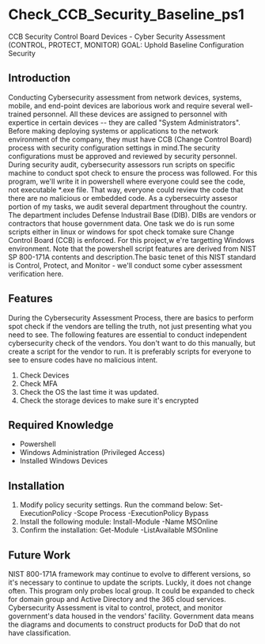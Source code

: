 # Check_CCB_Security_Baseline_ps1
CCB Security Control Board Devices - Cyber Security Assessment (CONTROL, PROTECT, MONITOR)
GOAL: Uphold Baseline Configuration Security

Introduction
------------
Conducting Cybersecurity assessment from network devices, systems, mobile, and end-point devices are laborious work and require several well-trained personnel. All these devices are assigned to personnel with expertice in certain devices -- they are called "System Administrators". Before making deploying systems or applications to the network environment of the company, they must have CCB (Change Control Board) process with security configuration settings in mind.The security configurations must be approved and reviewed by security personnel. During security audit, cybersecurity assessors run scripts on specific machine to conduct spot check to ensure the process was followed. For this program, we'll write it in powershell where everyone could see the code, not executable *.exe file. That way, everyone could review the code that there are no malicious or embedded code. As a cybersecuirty assesor portion of my tasks, we audit several department throughout the country. The department includes Defense Industrail Base (DIB). DIBs are vendors or contractors that house government data. One task we do is run some scripts either in linux or windows for spot check tomake sure Change Control Board (CCB) is enforced. For this project,w e're targetting Windows environment. Note that the powershell script features are derived from NIST SP 800-171A contents and description.The basic tenet of this NIST standard is Control, Protect, and Monitor - we'll conduct some cyber assessment verification here.

Features
--------
During the Cybersecurity Assessment Process, there are basics to perform spot check if the vendors are telling the truth, not just presenting what you need to see. The following features are essential to conduct independent cybersecurity check of the vendors. You don't want to do this manually, but create a script for the vendor to run. It is preferably scripts for everyone to see to ensure codes have no malicious intent. 
1. Check Devices
2. Check MFA
3. Check the OS the last time it was updated.
4. Check the storage devices to make sure it's encrypted

Required Knowledge
------------------
- Powershell
- Windows Administration (Privileged Access)
- Installed Windows Devices

Installation
------------
1. Modify policy security settings. Run the command below:
Set-ExecutionPolicy -Scope Process -ExecutionPolicy Bypass
2. Install the following module: Install-Module -Name MSOnline
3. Confirm the installation: Get-Module -ListAvailable MSOnline

Future Work
-----------
NIST 800-171A framework may continue to evolve to different versions, so it's necessary to continue to update the scripts. Luckly, it does not change often. This program only probes local group. It could be expanded to check for domain group and Active Directory and the 365 cloud services. Cybersecurity Assessment is vital to control, protect, and monitor government's data housed in the vendors' facility. Government data means the diagrams and documents to construct products for DoD that do not have classification.
